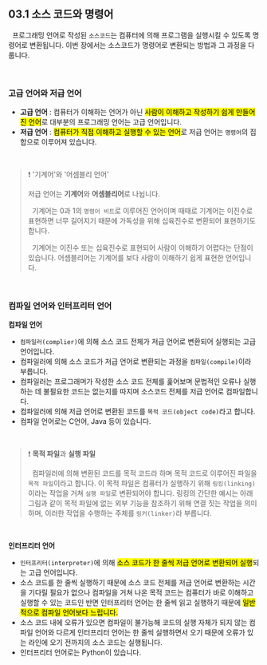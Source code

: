 ## 03.1 소스 코드와 명령어

&nbsp;&nbsp;프로그래밍 언어로 작성된 `소스코드`는 컴퓨터에 의해 프로그램을 실행시킬 수 있도록 명령어로 변환됩니다. 이번 장에서는 소스코드가 명령어로 변환되는 방법과 그 과정을 다룹니다.

<br>

### 고급 언어와 저급 언어

- **고급 언어** : 컴퓨터가 이해하는 언어가 아닌 <mark>사람이 이해하고 작성하기 쉽게 만들어진 언어</mark>로 대부분의 프로그래밍 언어는 고급 언어입니다.
- **저급 언어** : <mark>컴퓨터가 직접 이해하고 실행할 수 있는 언어</mark>로 저급 언어는 `명령어`의 집합으로 이루어져 있습니다.

<br>

> ❗️ '기계어'와 '어셈블리 언어'
>
> 저급 언어는 **기계어**와 **어셈블리어**로 나뉩니다.
>
> &nbsp;&nbsp;기계어는 0과 1의 `명령어 비트`로 이루어진 언어이며 때때로 기계어는 이진수로 표현하면 너무 길어지기 때문에 가독성을 위해 십육진수로 변환되어 표현하기도 합니다.
>
> &nbsp;&nbsp;기계어는 이진수 또는 십육진수로 표현되어 사람이 이해하기 어렵다는 단점이 있습니다. 어셈블리어는 기계어를 보다 사람이 이해하기 쉽게 표현한 언어입니다.

<br>

### 컴파일 언어와 인터프리터 언어

**컴파일 언어**

- `컴파일러(complier)`에 의해 소스 코드 전체가 저급 언어로 변환되어 실행되는 고급 언어입니다.
- 컴파일러에 의해 소스 코드가 저급 언어로 변환되는 과정을 `컴파일(compile)`이라 부릅니다.
- 컴파일러는 프로그래머가 작성한 소스 코드 전체를 훑어보며 문법적인 오류나 실행하는 데 불필요한 코드는 없는지를 따지며 소스코드 전체를 저급 언어로 컴파일합니다.
- 컴파일러에 의해 저급 언어로 변환된 코드를 `목적 코드(object code)`라고 합니다.
- 컴파일 언어로는 C언어, Java 등이 있습니다.

<br>

> ❗️ **목적 파일**과 **실행 파일**
>
> &nbsp;&nbsp;컴파일러에 의해 변환된 코드를 목적 코드라 하며 목적 코드로 이루어진 파일을 `목적 파일`이라고 합니다. 이 목적 파일은 컴퓨터가 실행하기 위해 `링킹(linking)`이라는 작업을 거쳐 `실행 파일`로 변환되어야 합니다. 링킹의 간단한 예시는 아래 그림과 같이 목적 파일에 없는 외부 기능을 참조하기 위해 연결 짓는 작업을 의미하며, 이러한 작업을 수행하는 주체를 `링커(linker)`라 부릅니다.

<br>

**인터프리터 언어**

- `인터프리터(interpreter)`에 의해 <mark>소스 코드가 한 줄씩 저급 언어로 변환되어 실행</mark>되는 고급 언어입니다.
- 소스 코드를 한 줄씩 실행하기 때문에 소스 코드 전체를 저급 언어로 변환하는 시간을 기다릴 필요가 없으나 컴파일을 거쳐 나온 목적 코드는 컴퓨터가 바로 이해하고 실행할 수 있는 코드인 반면 인터프리터 언어는 한 줄씩 읽고 실행하기 때문에 <mark>일반적으로 컴파일 언어보다 느립니다.</mark>
- 소스 코드 내에 오류가 있으면 컴파일이 불가능해 코드의 실행 자체가 되지 않는 컴파일 언어와 다르게 인터프리터 언어는 한 줄씩 실행하면서 오기 때문에 오류가 있는 라인에 오기 전까지의 소스 코드는 실행됩니다.
- 인터프리터 언어로는 Python이 있습니다.

<br>
